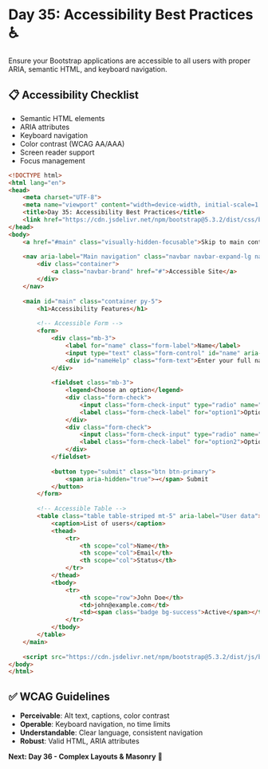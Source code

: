 # Day 35: Accessibility Best Practices ♿

Ensure your Bootstrap applications are accessible to all users with proper ARIA, semantic HTML, and keyboard navigation.

## 📋 Accessibility Checklist
- Semantic HTML elements
- ARIA attributes
- Keyboard navigation
- Color contrast (WCAG AA/AAA)
- Screen reader support
- Focus management

```html
<!DOCTYPE html>
<html lang="en">
<head>
    <meta charset="UTF-8">
    <meta name="viewport" content="width=device-width, initial-scale=1.0">
    <title>Day 35: Accessibility Best Practices</title>
    <link href="https://cdn.jsdelivr.net/npm/bootstrap@5.3.2/dist/css/bootstrap.min.css" rel="stylesheet">
</head>
<body>
    <a href="#main" class="visually-hidden-focusable">Skip to main content</a>
    
    <nav aria-label="Main navigation" class="navbar navbar-expand-lg navbar-dark bg-primary">
        <div class="container">
            <a class="navbar-brand" href="#">Accessible Site</a>
        </div>
    </nav>
    
    <main id="main" class="container py-5">
        <h1>Accessibility Features</h1>
        
        <!-- Accessible Form -->
        <form>
            <div class="mb-3">
                <label for="name" class="form-label">Name</label>
                <input type="text" class="form-control" id="name" aria-describedby="nameHelp" required>
                <div id="nameHelp" class="form-text">Enter your full name.</div>
            </div>
            
            <fieldset class="mb-3">
                <legend>Choose an option</legend>
                <div class="form-check">
                    <input class="form-check-input" type="radio" name="option" id="option1" value="1">
                    <label class="form-check-label" for="option1">Option 1</label>
                </div>
                <div class="form-check">
                    <input class="form-check-input" type="radio" name="option" id="option2" value="2">
                    <label class="form-check-label" for="option2">Option 2</label>
                </div>
            </fieldset>
            
            <button type="submit" class="btn btn-primary">
                <span aria-hidden="true">→</span> Submit
            </button>
        </form>
        
        <!-- Accessible Table -->
        <table class="table table-striped mt-5" aria-label="User data">
            <caption>List of users</caption>
            <thead>
                <tr>
                    <th scope="col">Name</th>
                    <th scope="col">Email</th>
                    <th scope="col">Status</th>
                </tr>
            </thead>
            <tbody>
                <tr>
                    <th scope="row">John Doe</th>
                    <td>john@example.com</td>
                    <td><span class="badge bg-success">Active</span></td>
                </tr>
            </tbody>
        </table>
    </main>
    
    <script src="https://cdn.jsdelivr.net/npm/bootstrap@5.3.2/dist/js/bootstrap.bundle.min.js"></script>
</body>
</html>
```

## ✅ WCAG Guidelines
- **Perceivable**: Alt text, captions, color contrast
- **Operable**: Keyboard navigation, no time limits
- **Understandable**: Clear language, consistent navigation
- **Robust**: Valid HTML, ARIA attributes

**Next: Day 36 - Complex Layouts & Masonry** 🧱
